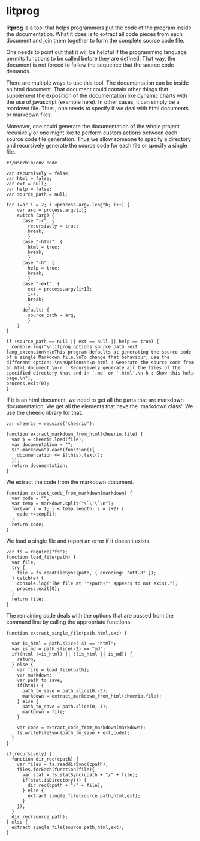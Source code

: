 # litprog

**litprog** is a tool that helps programmers put the code of the program inside the documentation. What it does is to extract all code pieces from each document and join them together to form the complete source code file.

One needs to point out that it will be helpful if the programming language permits functions to be called before they are defined. That way, the document is not forced to follow the sequence that the source code demands.

There are multiple ways to use this tool. The documentation can be inside an html document. That document could contain other things that supplement the exposition of the documentation like dynamic charts with the use of javascript (example here). In other cases, it can simply be a mardown file. Thus , one needs to specify if we deal with html documents or markdown files. 

Moreover, one could generate the documentation of the whole project recusively or one might like to perform custom actions between each source code file generation. Thus we allow someone to specify a directory and recursively generate the source code for each file or specify a single file.

```
#!/usr/bin/env node

var recursively = false;
var html = false;
var ext = null;
var help = false;
var source_path = null;

for (var i = 2; i <process.argv.length; i++) {
    var arg = process.argv[i];
    switch (arg) {
      case "-r": {
        recursively = true;
        break;
        }
      case "-html": {
        html = true;
        break;
        }
      case "-h": {
        help = true;
        break;
        }
      case "-ext": {
        ext = process.argv[i+1];
        i++;
        break;
        }
      default: {
        source_path = arg;
        }
    }
}

if (source_path == null || ext == null || help == true) {
  console.log("\nlitprog options source_path -ext lang_extension\n\nThis program defaults at generating the source code of a single Markdown file.\nTo change that behaviour, use the different options.\n\nOptions\n\n-html : Generate the source code from an html document.\n-r : Recursively generate all the files of the specified directory that end in '.md' or '.html'.\n-h : Show this help page.\n");
process.exit(0);
}
```

If it is an html document, we need to get all the parts that are markdown documentation. We get all the elements that have the 'markdown class'. We use the cheerio library for that.

```
var cheerio = require('cheerio');

function extract_markdown_from_html(cheerio,file) {
  var $ = cheerio.load(file);
  var documentation = "";
  $(".markdown").each(function(){
    documentation += $(this).text();
  });
  return documentation;
}
```

We extract the code from the markdown document.

```
function extract_code_from_markdown(markdown) {
  var code = "";
  var temp = markdown.split("\`\`\`\n");
  for(var i = 1; i < temp.length; i = i+2) {
    code +=temp[i]; 
  }
  return code;
}
```

We load a single file and report an error if it doesn't exists.

```
var fs = require("fs");
function load_file(path) {
  var file;
  try {
    file = fs.readFileSync(path, { encoding: "utf-8" });
  } catch(e) {
    console.log("The file at '"+path+"' appears to not exist.");
    process.exit(0);
  }
  return file;
}
```

The remaining code deals with the options that are passed from the command line by calling the appropriate functions.

```
function extract_single_file(path,html,ext) {

  var is_html = path.slice(-4) == "html";
  var is_md = path.slice(-2) == "md";
  if((html !=is_html) || !(is_html || is_md)) {
    return;
  } else {
    var file = load_file(path);
    var markdown;
    var path_to_save;
    if(html) {
      path_to_save = path.slice(0,-5);
      markdown = extract_markdown_from_html(cheerio,file); 
    } else {
      path_to_save = path.slice(0,-3);
      markdown = file;
    }

    var code = extract_code_from_markdown(markdown);
    fs.writeFileSync(path_to_save + ext,code);
  }
}

if(recursively) {
  function dir_rec(cpath) {
    var files = fs.readdirSync(cpath);
    files.forEach(function(file){
      var stat = fs.statSync(cpath + "/" + file);
      if(stat.isDirectory()) {
        dir_rec(cpath + "/" + file);
      } else {
        extract_single_file(source_path,html,ext);
      }
    });
  }
  dir_rec(source_path);
} else {
  extract_single_file(source_path,html,ext);
}
```
